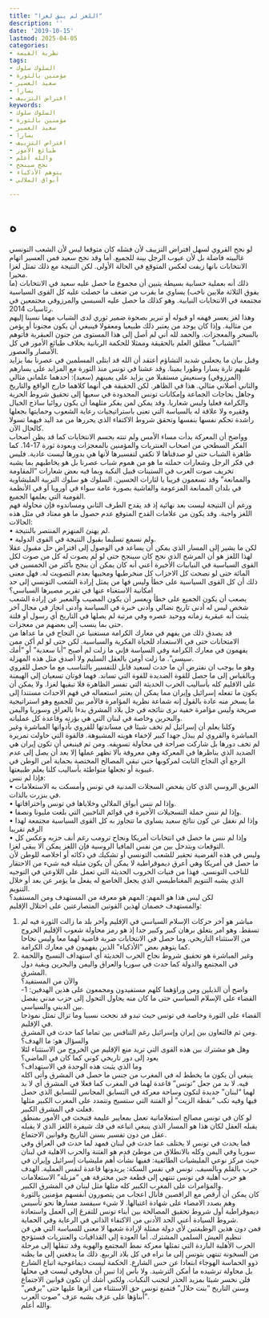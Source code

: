 ```yaml
---
title: "اللغز لم يبق لغزا"
description: ''
date: '2019-10-15'
lastmod: 2025-04-05
categories:
- نظرية القيمة
tags:
- السلوك سلوك
- مؤمنين بالثورة
- سعيد العسير
- يسارا
- افتراض التزييف
keywords:
- السلوك سلوك
- مؤمنين بالثورة
- سعيد العسير
- يسارا
- افتراض التزييف
- طبائع الأمور
- والله أعلم
- نجح سينجح
- يتوهم الأذكياء
- أبواق الملالي

---
```

# **ه**

لو نجح القروي لسهل افتراض التزييف لأن فشله كان متوقعا ليس لأن الشعب التونسي غالبيته فاضلة بل لأن عيوب الرجل بينة للجميع. أما وقد نجح سعيد فمن العسير اتهام الانتخابات بانها زيفت لعكس المتوقع في الحالة الأولى. لكن النتيجة مع ذلك تمثل لغزا محيرا.  
ذلك أنه بعملية حسابية بسيطة يتبين أن مجموع ما حصل عليه سعيد في الانتخابات (ما يفوق الثلاثة ملايين ناخب) يساوي ما يقرب من ضعف ما حصلت عليه كل القوى السياسية مجتمعة في الانتخابات النيابية. وهو كذلك ما حصل عليه السبسي والمرزوقي مجتمعين في رئاسيات 2014.  
وهذا لغز يعسر فهمه او قبوله أو تبرير بصحوة ضمير ثوري لدى الشباب مهما نسبنا إليهم من مثالية. وإذا كان يوجد من يعتبر ذلك طبيعيا ومعقولا فينبغي أن يكون مجنونا أو يؤمن بالسحر والمعجزات. والحمد لله أني لم أصل إلى هذا المستوى من جنون العبقرية فأتوهم “الشباب” مطلق العلم بالحقيقة وممثلا للحكمة الربانية بخلاف طبائع الأمور في كل الأمصار والعصور.  
وقبل بيان ما يجعلني شديد التشاؤم أعتقد أن الله قد ابتلى المسلمين في عصرنا بما يزايد عليهم تارة يسارا وطورا يمينا. وقد عشنا في تونس منذ الثورة مع المزايد على يسارهم (المرزوقي) وسنعيش مستقبلا من يزايد على يمينهم (سعيد): أحدهما علماني مثالي والثاني أصلاني مثالي. هذا في الظاهر. لكن الحقيقة هي أنهما كلاهما خارج الواقع والتاريخ وجاهل بحاجات الجماعة وإمكانات تونس المحدودة في سعيها إلى تحقيق شروط الحرية والكرامة فعليا وليس شعاريا. وقد يمكن لمن يفكر مثلهما أن يكون روائيا ساذج الخيال وفقيره ولا علاقة له بالسياسة التي تعنى باستراتيجيات رعاية الشعوب وحمايتها بجعلها راشدة تحكم نفسها بنفسها وتحقق شروط الاكتفاء الذي يحررها من مد اليد فيهما تسولا كالحال الآن.  
وواضح أن المعركة بدأت مساء الأمس ولم تنته بحسم الانتخابات كما قد يظن أصحاب الفكر السطحي من اصحاب العنتريات والمؤمنين بالمعجزات وبعودة ثورة 17-14. كما ظاهرة الشباب حتى لو صدقناها لا تكفي لتفسيرها لأنها هي بدورها ليست عادية. فليس في فكر الرجل وشعارات حملته ما هو من هموم شباب عصرنا بل هو يخاطبهم بما يشبه تخريف صوت العرب في الستينات قبيل النكبة وبما فيه بعض شعارات “المقاومة والممانعة” وقد تسعمون قريبا يا لثارات الحسين. السلوك هو سلوك التربية المليشاوية في بلدان الممانعة المزعومة والفاشية بصورة عامة سواء في أوروبا أو في الأنظمة القومية التي يعلمها الجميع.  
ورغم أن النتيجة ليست بعد نهائية إذ قد يقدح الطرف الثاني ومساندوه فإن محاولة فهم اللغز واجبة. وقد يكون من علامات القدح المتوقع عدم حصول ما هو معتاد في مثل هذه الحالات:  
• لم يهنئ المنهزم المنتصر بالنتيجة.  
• ولم نسمع تسليما بقبول النتيجة في القوى الدولية.  
لكن ما يشير إلى المسار الذي يمكن أن يساعد في الوصول إلى افتراض حل مقبول عقلا لهذا اللغز هو أن المرشح الذي نجح كان سينجح حتى لو لم يصوت له كل من صوت لكل القوى السياسية في النيابيات الأخيرة أعني أنه كان يمكن أن ينجح بأكثر من الخمسين في المائة حتى لو نصحت كل الاحزاب كل منخرطيها ومحبيها بعدم التصويت له. فهل معنى ذلك أن كل القوى السياسية على خطأ وليس فها من يمثل إرادة الشعب التونسي إلى حد امكانية الاستغناء عنها في تقرير مصيرها السياسي؟  
يصعب أن يكون الجميع على خطأ ويعسر أن يكون المصيب والمعبر عن إرادة الشعب شخص ليس له أدنى تاريخ نضالي وأدنى خبرة في السياسة وأدنى انجاز في مجال آخر يثبت أنه عبقرية زمانه ووحيد عصره وفي مرتبة لم يصلها في التاريخ أي رسول أو فلتة حتى بما ينسب إلى بعضهم من معجزات.  
قد يصدق ذلك من يفهم في معارك الكرامة مستغنيا عن النجاح في ما عداها من الامتحانات حتى في الاستعداد للحياة الفكرية والسياسية. لكن حتى لو لم أكن ممن يفهمون في معارك الكرامة وفي السياسة فإني ما زلت لم أصبح “أبا سعدية” أو “أمك سيسي”. ما زلت أومن بالعقل السليم ولا أصدق مثل هذه المهزلة.  
وهو ما يوجب ان نفترض أن ما حدث لسعيد قابل للتفسير بالتناسب مع ما حصل للقروي وبالقياس إلى ما حصل للقوة الضديدة للقوة التي تساند. فهما قوتان تسعيان إلى الهيمنة على الاقليم كله بأساليب الحرب الحديثة التي تفسر الظاهرة فلا تبقيها لغزا. ولا يمكن أن يكون ما تفعله إسرائيل وإيران مما يمكن أن يعتبر استعماله في فهم الاحداث مستندا إلى ما يسخر منه عادة بالقول إنه شماعة نظرية المؤامرة فالأمر بين للجميع وهو استراتيجية صريحة وليس مؤامرة خفية نرى نتائجه في جل بلاد المشرق بدءا بالعراق وسوريا واليمن والبحرين وخاصة في لبنان التي هي بؤرته وقاعدة كل عملياته.  
وكلنا يعلم أن إسرائيل لم تخف شيئا في مساندتها للقروي بأدواتها المباشرة وغير المباشرة والقروي لم يبذل جهدا كبير لإخفاء هويته المشبوهة. فالقوة التي حاولت تمريرة لم تخف دورها بل شاركت صراحة في محاولة تسويقه. ومن ثم فينبغي أن تكون إيران هي الضديد الذي يناظرها في المعركة وهي معروفة بألا تظهر عملها إلا بعد أن يصل إلى عدم الرجع أي النجاح الثابت لمركوبها حتى تبقي المصالح المختصة بحماية أمن الوطن في غيبوبة أو تجعلها متواطئة بأساليب كلنا يعلم طبيعتها.  
فإذا لم ننس:  
• الفريق الروسي الذي كان يفحص السجلات المدنية في تونس وأمسكت به الاستعلامات في بنزرت بالذات.  
• وإذا لم ننس أبواق الملالي وخلاياها في تونس واختراقاتها.  
• وإذا لم ننس حملة التسجيلات الأخيرة في قوائم الناخبين التي بلغت مليونا ونصفا.  
• وإذا لم نغفل عن كون نتائج سعيد يساوي ما تتجاوز به كل القوى السياسية مجتمعة لهذا الرقم تقريبا  
• وإذا لم ننس ما حصل في انتخابات أمريكا ونجاح ترومب رغم أنف حزبه وعكس كل التوقعات وبتدخل بين من نفس المافيا الروسية فإن اللغز يمكن ألا يبقى لغزا.  
وليس في هذه الفرضية تحقير للشعب التونسي أو تشكيك في ذكائه أو اخلاصه للوطن لأن ما حصل في أمريكا وهي أعرق ديموقراطية لا يمكن أن يكون مثيله فيه شيء من الاحتقار للناخب التونسي. فهذا من فنيات الحروب الحديثة التي تعمل على اللاوعي في التوجيه الذي يشبه التنويم المغناطيسي الذي يجعل الخاضع له يفعل ما يؤمر عن بعد أو خلال التنويم.  
لكن ليس هذا هو المهم: المهم هو معرفة من المستهدف ومن المستفيد؟  
والمستهدف خصمان لهذين القوتين المتصارعتين على احتلال الإقليم:  
1. مباشر هو آخر حركات الإسلام السياسي في الإقليم وآخر بلد ما زالت الثورة فيه لم تسقط. وهو امر يتعلق برهان كبير وكبير جدا إذ هو رمز محاولة شعوب الإقليم الخروج من الاستثناء التاريخي. وما حصل في الانتخابات ضربة قاضية لهما معا وليس نجاحا كما يتوهم بعض “الأذكياء” الذين يفهمون في معارك الكرامة.  
2. وغير المباشرة هو تحقيق شروط نجاح الحرب الحديثة أي استهداف النسيج واللحمة في المجتمع والدولة كما حدث في سوريا والعراق واليمن والبحرين وبقية دول المشرق.  
والآن من المستفيد؟  
واضح أن الذيلين ومن وراؤهما كلهم مستفيدون ومجمعون على هذين الهدفين: 1-القضاء على الإسلام السياسي حتى ما كان منه يحاول التحول إلى حزب مدني يفصل بين الديني والسياسي.  
القضاء على الثورة وخاصة في تونس حيث تبدو قد نجحت نسبيا وما تزال تمثل نموذجا في الإقليم.  
ومن ثم فالتعاون بين إيران وإسرائيل رغم التنافس بين تماما كما حدث في المشرق.  
والسؤال هو: ما الهدف؟  
وهل هو مشترك بين هذه القوى التي تريد منع الإقليم من الخروج من الاستثناء لئلا يعود إلى دور تاريخي كوني كما كان في الماضي؟  
وما الذي يثبت هذه الوحدة في الاستهداف؟  
ينبغي أن يكون ما يخطط له في المغرب من جنس ما حصل في المشرق وأتى اكله فيه. لا بد من جعل “تونس” قاعدة لهما في المغرب كما فعلا في المشرق أي لا بد لهما “لبنان” جديدة لتكون وساحة معركة في التسابق المجانس للتسابق الذي حصل فيها وفيه تكب “نقطة الزيت” أو الفتنة التي ستسيح وتتمدد على المغرب الكبير مثلها فعلت في المشرق الكبير.  
لو كان في تونس مصالح استعلاماتية تعمل بمعايير عليمة فتبحث في الأمور بمنطق يقبله العقل لكان هذا هو المسار الذي ينبغي اتباعه في فك شيفرة اللغز الذي لا يقبله عقل من دون تفسير بسنن التاريخ وقوانين الاجتماع.  
فما يحدث في تونس لا يختلف عما حدث في لبنان فمهد لما حدث في العراق وفي سوريا وفي اليمن وكله بالانطلاق من موطئ قدم هو الفتنة والحرب الاهلية في لبنان حيث مركز نوعي المليشيات الطائفية: ففيها نشأت أهم مليشيات إسرائيل وإيران في حرب بالقلم وبالسيف. تونس في نفس السكة: يريدونها قاعدة لنفس العملية. الهدف هو حرب أهلية في تونس تنتهي إلى قطعة جبن مخترقة هي “مزبلة” الاستعلامات والمؤامرات على المغرب الكبير كله مثلها مثل لبنان في المشرق الكبير.  
كان يمكن أن أرقص مع الراقصين فأنال اعجاب من يتصورون أنفسهم مؤمنين بالثورة وهم بصدد الامضاء على شهادة اغتيالها. لا شيء سيفسد مسارها نحو تأسيس ديموقراطية أول شروط تحقيق المصالحة بين أبناء تونس للتفرغ إلى العمل واستعادة شروط السيادة أعني الحد الأدنى من الاكتفاء الذاتي في الرعاية وفي الحماية.  
فمن دون هذين الوظيفتين لأي دولة ممثلة لإرادة شعبها لا معنى للسياسة التي هي فن تنظيم العيش السلمي المشترك. أما العودة إلى القذافيات والعنتريات فستؤجج الحرب الأهلية الباردة التي تمثلها معركة نمط المجتمع والهوية وقد تنقلها إلى مرحلة من السخونة تنتهي بتونس إلى ما نراه في كل بلاد الربيع. ذلك ما يدفعني إلى ما يظنه ذوو الحماسة الهوجاء ابتعادا عن حس الشارع. الحكمة ليست ديماغوجية اتباع الشارع بل محاولة ترشيده ما أمكن الترشيد. ولا بأس إذا تبين أن مخاوفي ليست في محلها فلن نخسر شيئا بمزيد الحذر لتجنب النكبات. ولكني أشك أن تكون قوانين الاجتماع وسنن التاريخ “بنت حلال” فتمنع تونس حق الاستثناء من أثرها عليها حتى “يرقص” أبناؤها على عزف يشبه عزف “صوت العرب”.  
والله أعلم.

###
